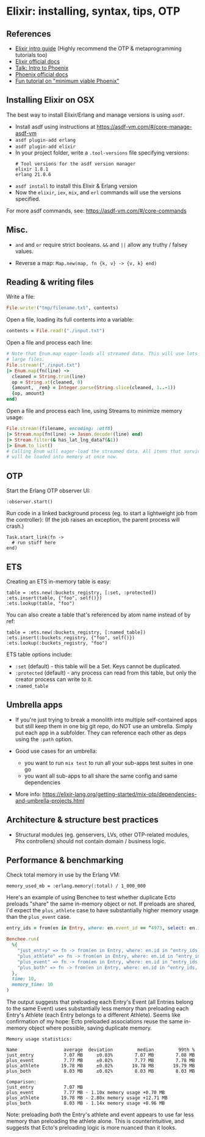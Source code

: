 # Elixir: installing, syntax, tips, OTP


## References

  * [Elixir intro guide](https://elixir-lang.org/getting-started/introduction.html)
    (Highly recommend the OTP & metaprogramming tutorials too)
  * [Elixir official docs](https://hexdocs.pm/elixir/Kernel.html)
  * [Talk: Intro to Phoenix](https://www.youtube.com/watch?v=OxhTQdcieQE)
  * [Phoenix official docs](https://hexdocs.pm/phoenix/overview.html)
  * [Fun tutorial on "minimum viable Phoenix"](http://www.petecorey.com/blog/2019/05/20/minimum-viable-phoenix/)


## Installing Elixir on OSX

The best way to install Elixir/Erlang and manage versions is using `asdf`.

  * Install asdf using instructions at https://asdf-vm.com/#/core-manage-asdf-vm
  * `asdf plugin-add erlang`
  * `asdf plugin-add elixir`
  * In your project folder, write a `.tool-versions` file specifying versions:
    ```
    # Tool versions for the asdf version manager
    elixir 1.8.1
    erlang 21.0.6
    ```
  * `asdf install` to install this Elixir & Erlang version
  * Now the `elixir`, `iex`, `mix`, and `erl` commands will use the versions specified.

For more asdf commands, see: https://asdf-vm.com/#/core-commands


## Misc.

  * `and` and `or` require strict booleans. `&&` and `||` allow any truthy / falsey values.

  * Reverse a map: `Map.new(map, fn {k, v} -> {v, k} end)`


## Reading & writing files

Write a file:

```rb
File.write!("tmp/filename.txt", contents)
```

Open a file, loading its full contents into a variable:

```rb
contents = File.read!("./input.txt")
```

Open a file and process each line:

```rb
# Note that Enum.map eager-loads all streamed data. This will use lots of memory for
# large files.
File.stream!("./input.txt")
|> Enum.map(fn(line) ->
  cleaned = String.trim(line)
  op = String.at(cleaned, 0)
  {amount, _rem} = Integer.parse(String.slice(cleaned, 1..-1))
  {op, amount}
end)
```

Open a file and process each line, using Streams to minimize memory usage:

```rb
File.stream!(filename, encoding: :utf8)
|> Stream.map(fn(line) -> Jason.decode!(line) end)
|> Stream.filter(& has_lat_lng_data?(&1))
|> Enum.to_list()
# Calling Enum will eager-load the streamed data. All items that survived the Stream.filter
# will be loaded into memory at once now.
```


## OTP

Start the Erlang OTP observer UI:

    :observer.start()

Run code in a linked background process (eg. to start a lightweight job from the controller):
(If the job raises an exception, the parent process will crash.)

    Task.start_link(fn ->
      # run stuff here
    end)


## ETS

Creating an ETS in-memory table is easy:

```
table = :ets.new(:buckets_registry, [:set, :protected])
:ets.insert(table, {"foo", self()})
:ets.lookup(table, "foo")
```

You can also create a table that's referenced by atom name instead of by ref:

```
table = :ets.new(:buckets_registry, [:named_table])
:ets.insert(:buckets_registry, {"foo", self()})
:ets.lookup(:buckets_registry, "foo")
```

ETS table options include:

  * `:set` (default) - this table will be a Set. Keys cannot be duplicated.
  * `:protected` (default) - any process can read from this table, but only the creator process can write to it.
  * `:named_table`


## Umbrella apps

  * If you're just trying to break a monolith into multiple self-contained apps but still keep them in one big git repo, do NOT use an umbrella. Simply put each app in a subfolder. They can reference each other as deps using the `:path` option.

  * Good use cases for an umbrella:
    - you want to run `mix test` to run all your sub-apps test suites in one go
    - you want all sub-apps to all share the same config and same dependencies

  * More info: https://elixir-lang.org/getting-started/mix-otp/dependencies-and-umbrella-projects.html


## Architecture & structure best practices

  * Structural modules (eg. genservers, LVs, other OTP-related modules, Phx controllers) should not contain domain / business logic.


## Performance & benchmarking

Check total memory in use by the Erlang VM:

    memory_used_mb = :erlang.memory(:total) / 1_000_000

Here's an example of using Benchee to test whether duplicate Ecto preloads "share" the same in-memory object or not. If preloads are shared, I'd expect the `plus_athlete` case to have substantially higher memory usage than the `plus_event` case.

```rb
entry_ids = from(en in Entry, where: en.event_id == ^4973, select: en.id) |> Repo.all()

Benchee.run(
  %{
    "just_entry" => fn -> from(en in Entry, where: en.id in ^entry_ids) |> Repo.all() end,
    "plus_athlete" => fn -> from(en in Entry, where: en.id in ^entry_ids, preload: :athlete) |> Repo.all() end,
    "plus_event" => fn -> from(en in Entry, where: en.id in ^entry_ids, preload: :event) |> Repo.all() end,
    "plus_both" => fn -> from(en in Entry, where: en.id in ^entry_ids, preload: [:athlete, :event]) |> Repo.all() end
  },
  time: 10,
  memory_time: 10
)
```

The output suggests that preloading each Entry's Event (all Entries belong to the same Event) uses substantially less memory than preloading each Entry's Athlete (each Entry belongs to a different Athlete). Seems like confirmation of my hope: Ecto preloaded associations reuse the same in-memory object where possible, saving duplicate memory.

```
Memory usage statistics:

Name                 average  deviation         median         99th %
just_entry           7.07 MB     ±0.03%        7.07 MB        7.08 MB
plus_event           7.77 MB     ±0.02%        7.77 MB        7.78 MB
plus_athlete        19.78 MB     ±0.02%       19.78 MB       19.79 MB
plus_both            8.03 MB     ±0.02%        8.03 MB        8.03 MB

Comparison:
just_entry           7.07 MB
plus_event           7.77 MB - 1.10x memory usage +0.70 MB
plus_athlete        19.78 MB - 2.80x memory usage +12.71 MB
plus_both            8.03 MB - 1.14x memory usage +0.96 MB
```

Note: preloading _both_ the Entry's athlete and event appears to use far less memory than preloading the athlete alone. This is counterintuitive, and suggests that Ecto's preloading logic is more nuanced than it looks.
